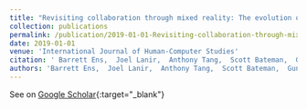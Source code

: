 ```yaml
---
title: "Revisiting collaboration through mixed reality: The evolution of groupware"
collection: publications
permalink: /publication/2019-01-01-Revisiting-collaboration-through-mixed-reality-The-evolution-of-groupware
date: 2019-01-01
venue: 'International Journal of Human-Computer Studies'
citation: ' Barrett Ens,  Joel Lanir,  Anthony Tang,  Scott Bateman,  Gun Lee,  Thammathip Piumsomboon,  Mark Billinghurst, &quot;Revisiting collaboration through mixed reality: The evolution of groupware.&quot; International Journal of Human-Computer Studies, 2019.'
authors: 'Barrett Ens,  Joel Lanir,  Anthony Tang,  Scott Bateman,  Gun Lee,  Thammathip Piumsomboon,  Mark Billinghurst'
---
```

See on [Google Scholar](https://scholar.google.com/scholar?q=Revisiting+collaboration+through+mixed+reality:+The+evolution+of+groupware){:target="_blank"}